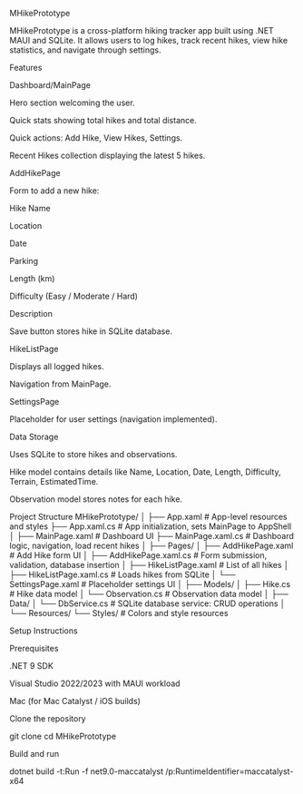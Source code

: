 MHikePrototype

MHikePrototype is a cross-platform hiking tracker app built using .NET MAUI and SQLite. It allows users to log hikes, track recent hikes, view hike statistics, and navigate through settings.

Features

Dashboard/MainPage

Hero section welcoming the user.

Quick stats showing total hikes and total distance.

Quick actions: Add Hike, View Hikes, Settings.

Recent Hikes collection displaying the latest 5 hikes.

AddHikePage

Form to add a new hike:

Hike Name

Location

Date

Parking

Length (km)

Difficulty (Easy / Moderate / Hard)

Description

Save button stores hike in SQLite database.

HikeListPage

Displays all logged hikes.

Navigation from MainPage.

SettingsPage

Placeholder for user settings (navigation implemented).

Data Storage

Uses SQLite to store hikes and observations.

Hike model contains details like Name, Location, Date, Length, Difficulty, Terrain, EstimatedTime.

Observation model stores notes for each hike.

Project Structure
MHikePrototype/
│
├── App.xaml                 # App-level resources and styles
├── App.xaml.cs              # App initialization, sets MainPage to AppShell
│
├── MainPage.xaml            # Dashboard UI
├── MainPage.xaml.cs         # Dashboard logic, navigation, load recent hikes
│
├── Pages/
│   ├── AddHikePage.xaml     # Add Hike form UI
│   ├── AddHikePage.xaml.cs  # Form submission, validation, database insertion
│   ├── HikeListPage.xaml    # List of all hikes
│   ├── HikeListPage.xaml.cs # Loads hikes from SQLite
│   └── SettingsPage.xaml    # Placeholder settings UI
│
├── Models/
│   ├── Hike.cs              # Hike data model
│   └── Observation.cs       # Observation data model
│
├── Data/
│   └── DbService.cs         # SQLite database service: CRUD operations
│
└── Resources/
    └── Styles/              # Colors and style resources

Setup Instructions

Prerequisites

.NET 9 SDK

Visual Studio 2022/2023 with MAUI workload

Mac (for Mac Catalyst / iOS builds)

Clone the repository

git clone <repo-url>
cd MHikePrototype


Build and run

dotnet build -t:Run -f net9.0-maccatalyst /p:RuntimeIdentifier=maccatalyst-x64
